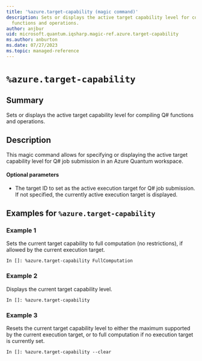 ```yaml
---
title: '%azure.target-capability (magic command)'
description: Sets or displays the active target capability level for compiling Q#
  functions and operations.
author: anjbur
uid: microsoft.quantum.iqsharp.magic-ref.azure.target-capability
ms.author: anburton
ms.date: 07/27/2023
ms.topic: managed-reference
---
```


<!--
    NB: This file has been automatically generated from Microsoft.Quantum.IQSharp.AzureClient.dll,
        please do not manually edit it.

    [DEBUG] JSON source:
        {"Name": "%azure.target-capability", "Documentation": {"Summary": "Sets or displays the active target capability level for compiling Q# functions and operations.", "Full": null, "Description": "\r\nThis magic command allows for specifying or displaying the active target capability level for Q# job submission\r\nin an Azure Quantum workspace.\r\n\r\n#### Optional parameters\r\n\r\n- The target ID to set as the active execution target for Q# job submission. If not specified,\r\nthe currently active execution target is displayed.\r\n                ", "Remarks": null, "Examples": ["\r\nSets the current target capability to full computation\r\n(no restrictions), if allowed by the current execution\r\ntarget.\r\n```\r\nIn []: %azure.target-capability FullComputation\r\n```\r\n                    ", "\r\nDisplays the current target capability level.\r\n```\r\nIn []: %azure.target-capability\r\n```\r\n                    ", "\r\nResets the current target capability level to either\r\nthe maximum supported by the current execution target,\r\nor to full computation if no execution target is\r\ncurrently set.\r\n```\r\nIn []: %azure.target-capability --clear\r\n```\r\n                    "], "SeeAlso": null}, "AssemblyName": "Microsoft.Quantum.IQSharp.AzureClient"}
-->

# `%azure.target-capability`

## Summary

Sets or displays the active target capability level for compiling Q# functions and operations.

## Description

This magic command allows for specifying or displaying the active target capability level for Q# job submission
in an Azure Quantum workspace.

#### Optional parameters

- The target ID to set as the active execution target for Q# job submission. If not specified,
the currently active execution target is displayed.

## Examples for `%azure.target-capability`

### Example 1

Sets the current target capability to full computation
(no restrictions), if allowed by the current execution
target.
```
In []: %azure.target-capability FullComputation
```

### Example 2

Displays the current target capability level.
```
In []: %azure.target-capability
```

### Example 3

Resets the current target capability level to either
the maximum supported by the current execution target,
or to full computation if no execution target is
currently set.
```
In []: %azure.target-capability --clear
```
